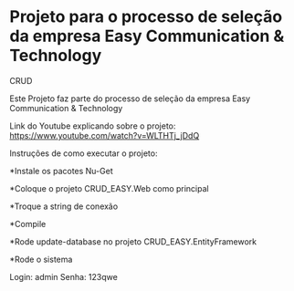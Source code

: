 # Projeto para o processo de seleção da empresa Easy Communication & Technology
CRUD

Este Projeto faz parte do processo de seleção da empresa Easy Communication & Technology

Link do Youtube explicando sobre o projeto: https://www.youtube.com/watch?v=WLTHTj_jDdQ

Instruções de como executar o projeto:


*Instale os pacotes Nu-Get 

*Coloque o projeto CRUD_EASY.Web como principal 

*Troque a string de conexão 

*Compile

*Rode update-database no projeto CRUD_EASY.EntityFramework

*Rode o sistema 


Login: admin
Senha: 123qwe



